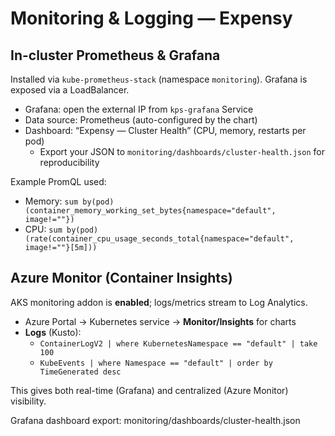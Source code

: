 # Monitoring & Logging — Expensy

## In-cluster Prometheus & Grafana
Installed via `kube-prometheus-stack` (namespace `monitoring`). Grafana is exposed via a LoadBalancer.

- Grafana: open the external IP from `kps-grafana` Service
- Data source: Prometheus (auto-configured by the chart)
- Dashboard: “Expensy — Cluster Health” (CPU, memory, restarts per pod)
  - Export your JSON to `monitoring/dashboards/cluster-health.json` for reproducibility

Example PromQL used:
- Memory: `sum by(pod) (container_memory_working_set_bytes{namespace="default", image!=""})`
- CPU: `sum by(pod) (rate(container_cpu_usage_seconds_total{namespace="default", image!=""}[5m]))`

## Azure Monitor (Container Insights)
AKS monitoring addon is **enabled**; logs/metrics stream to Log Analytics.

- Azure Portal → Kubernetes service → **Monitor/Insights** for charts
- **Logs** (Kusto):
  - `ContainerLogV2 | where KubernetesNamespace == "default" | take 100`
  - `KubeEvents | where Namespace == "default" | order by TimeGenerated desc`

This gives both real-time (Grafana) and centralized (Azure Monitor) visibility.

Grafana dashboard export: monitoring/dashboards/cluster-health.json
